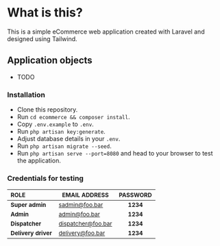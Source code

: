 
# What is this?
This is a simple eCommerce web application created with Laravel and designed using Tailwind.

## Application objects
* TODO

### Installation
* Clone this repository.
* Run `cd ecommerce && composer install`.
* Copy `.env.example` to `.env`.
* Run `php artisan key:generate`.
* Adjust database details in your `.env`.
* Run `php artisan migrate --seed`.
* Run `php artisan serve --port=8080` and head to your browser to test the application.

### Credentials for testing
| <sub>ROLE</sub>                | <sub>EMAIL ADDRESS</sub>      | <sub>PASSWORD</sub> |
|:-------------------------------|------------------------------|:-------------------:|
| __<sub>Super admin</sub>__     | <sub>sadmin@foo.bar<sub>     | __<sub>1234</sub>__ |
| __<sub>Admin</sub>__           | <sub>admin@foo.bar<sub>      | __<sub>1234</sub>__ |
| __<sub>Dispatcher</sub>__      | <sub>dispatcher@foo.bar<sub> | __<sub>1234</sub>__ |
| __<sub>Delivery driver</sub>__ | <sub>delivery@foo.bar<sub>   | __<sub>1234</sub>__ |
